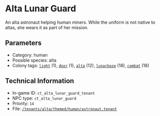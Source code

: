 # Alta Lunar Guard

An alta astronaut helping human miners. While the uniform is not native to altas, she wears it as part of her mission.

## Parameters

- Category: human
- Possible species: alta
- Colony tags: [`light`](https://ceterai.github.io/MyEnternia/Wiki/Tags/Light) (1), [`door`](https://ceterai.github.io/MyEnternia/Wiki/Tags/Door) (1), [`alta`](https://ceterai.github.io/MyEnternia/Wiki/Tags/Alta) (12), [`lunarbase`](https://ceterai.github.io/MyEnternia/Wiki/Tags/Lunarbase) (18), [`combat`](https://ceterai.github.io/MyEnternia/Wiki/Tags/Combat) (18)

## Technical Information

- In-game ID: `ct_alta_lunar_guard_tenant`
- NPC type: `ct_alta_lunar_guard`
- Priority: `14`
- File: [`/tenants/alta/themed/human/astronaut.tenant`](https://github.com/Ceterai/Enternia/blob/main/tenants/alta/themed/human/astronaut.tenant)
